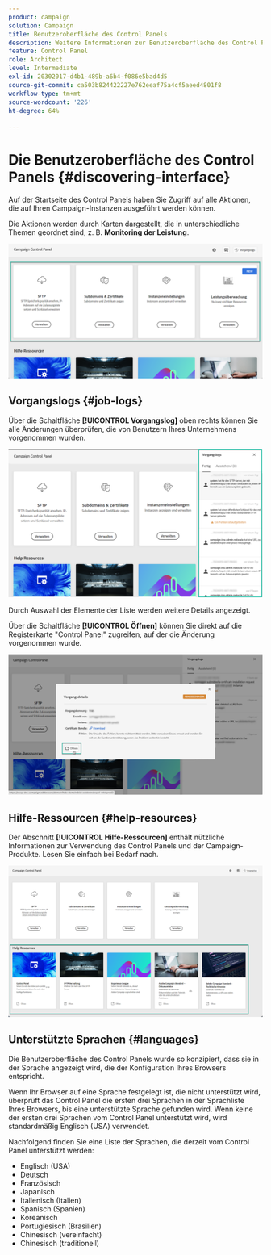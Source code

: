 ```yaml
---
product: campaign
solution: Campaign
title: Benutzeroberfläche des Control Panels
description: Weitere Informationen zur Benutzeroberfläche des Control Panels
feature: Control Panel
role: Architect
level: Intermediate
exl-id: 20302017-d4b1-489b-a6b4-f086e5bad4d5
source-git-commit: ca503b824422227e762eeaf75a4cf5aeed4801f8
workflow-type: tm+mt
source-wordcount: '226'
ht-degree: 64%

---
```


# Die Benutzeroberfläche des Control Panels {#discovering-interface}

Auf der Startseite des Control Panels haben Sie Zugriff auf alle Aktionen, die auf Ihren Campaign-Instanzen ausgeführt werden können.

Die Aktionen werden durch Karten dargestellt, die in unterschiedliche Themen geordnet sind, z. B. **Monitoring der Leistung**.

<!--With upcoming Campaign releases, more topics and cards will be made available.-->

![](assets/control_panel_interface.png)

## Vorgangslogs {#job-logs}

Über die Schaltfläche **[!UICONTROL Vorgangslog]** oben rechts können Sie alle Änderungen überprüfen, die von Benutzern Ihres Unternehmens vorgenommen wurden.

![](assets/control_panel_interface2.png)

Durch Auswahl der Elemente der Liste werden weitere Details angezeigt.

Über die Schaltfläche **[!UICONTROL Öffnen]** können Sie direkt auf die Registerkarte &quot;Control Panel&quot; zugreifen, auf der die Änderung vorgenommen wurde.

![](assets/control_panel_logdetails.png)

## Hilfe-Ressourcen {#help-resources}

Der Abschnitt **[!UICONTROL Hilfe-Ressourcen]** enthält nützliche Informationen zur Verwendung des Control Panels und der Campaign-Produkte. Lesen Sie einfach bei Bedarf nach.

![](assets/helpresources.png)

## Unterstützte Sprachen {#languages}

Die Benutzeroberfläche des Control Panels wurde so konzipiert, dass sie in der Sprache angezeigt wird, die der Konfiguration Ihres Browsers entspricht.

Wenn Ihr Browser auf eine Sprache festgelegt ist, die nicht unterstützt wird, überprüft das Control Panel die ersten drei Sprachen in der Sprachliste Ihres Browsers, bis eine unterstützte Sprache gefunden wird. Wenn keine der ersten drei Sprachen vom Control Panel unterstützt wird, wird standardmäßig Englisch (USA) verwendet.

Nachfolgend finden Sie eine Liste der Sprachen, die derzeit vom Control Panel unterstützt werden:

* Englisch (USA)
* Deutsch
* Französisch
* Japanisch
* Italienisch (Italien)
* Spanisch (Spanien)
* Koreanisch
* Portugiesisch (Brasilien)
* Chinesisch (vereinfacht)
* Chinesisch (traditionell)
